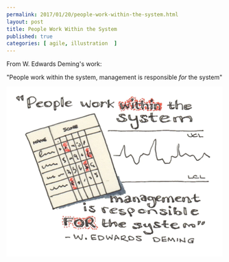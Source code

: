 ```yaml
---
permalink: 2017/01/20/people-work-within-the-system.html
layout: post
title: People Work Within the System
published: true
categories: [ agile, illustration  ]
---
```


From W. Edwards Deming's work:

"People work within the system, management is responsible *for* the system"

![sketch](/img/posts/people-work-within-the-system/people-work-within-the-system.webp)

